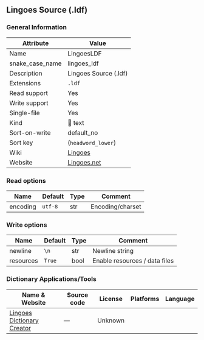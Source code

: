## Lingoes Source (.ldf)

### General Information

| Attribute       | Value                                                               |
| --------------- | ------------------------------------------------------------------- |
| Name            | LingoesLDF                                                          |
| snake_case_name | lingoes_ldf                                                         |
| Description     | Lingoes Source (.ldf)                                               |
| Extensions      | `.ldf`                                                              |
| Read support    | Yes                                                                 |
| Write support   | Yes                                                                 |
| Single-file     | Yes                                                                 |
| Kind            | 📝 text                                                              |
| Sort-on-write   | default_no                                                          |
| Sort key        | (`headword_lower`)                                                  |
| Wiki            | [Lingoes](https://en.wikipedia.org/wiki/Lingoes)                    |
| Website         | [Lingoes.net](http://www.lingoes.net/en/dictionary/dict_format.php) |

### Read options

| Name     | Default | Type | Comment          |
| -------- | ------- | ---- | ---------------- |
| encoding | `utf-8` | str  | Encoding/charset |

### Write options

| Name      | Default | Type | Comment                       |
| --------- | ------- | ---- | ----------------------------- |
| newline   | `\n`    | str  | Newline string                |
| resources | `True`  | bool | Enable resources / data files |



### Dictionary Applications/Tools

| Name & Website                                                                     | Source code | License | Platforms | Language |
| ---------------------------------------------------------------------------------- | ----------- | ------- | --------- | -------- |
| [Lingoes Dictionary Creator](http://www.lingoes.net/en/dictionary/dict_format.php) | ―           | Unknown |           |          |

